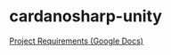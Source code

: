 # cardanosharp-unity

[Project Requirements (Google Docs)](https://docs.google.com/document/d/1tfBGndNCcEx6wYEndnDeImsnobjBjbI9c7SK2Lv93UY/edit?usp=sharing)
